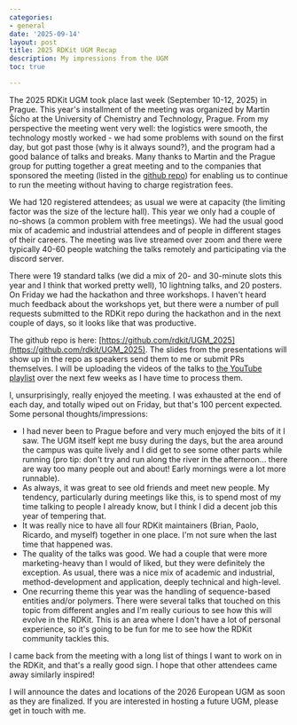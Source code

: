 ```yaml
---
categories:
- general
date: '2025-09-14'
layout: post
title: 2025 RDKit UGM Recap
description: My impressions from the UGM
toc: true

---
```


The 2025 RDKit UGM took place last week (September 10-12, 2025) in Prague. This year's installment of the meeting was organized by Martin Šícho at the University of Chemistry and Technology, Prague. From my perspective the meeting went very well: the logistics were smooth, the technology mostly worked - we had some problems with sound on the first day, but got past those (why is it always sound?), and the program had a good balance of talks and breaks. Many thanks to Martin and the Prague group for putting together a great meeting and to the companies that sponsored the meeting (listed in the [github repo](https://github.com/rdkit/UGM_2025)) for enabling us to continue to run the meeting without having to charge registration fees.

We had 120 registered attendees; as usual we were at capacity (the limiting factor was the size of the lecture hall). This year we only had a couple of no-shows (a common problem with free meetings). We had the usual good mix of academic and industrial attendees and of people in different stages of their careers. The meeting was live streamed over zoom and there were typically 40-60 people watching the talks remotely and participating via the discord server.

There were 19 standard talks (we did a mix of 20- and 30-minute slots this year and I think that worked pretty well), 10 lightning talks, and 20 posters. 
On Friday we had the hackathon and three workshops. I haven't heard much feedback about the workshops yet, but there were a number of pull requests submitted to the RDKit repo during the hackathon and in the next couple of days, so it looks like that was productive. 

The github repo is here: [https://github.com/rdkit/UGM_2025](https://github.com/rdkit/UGM_2025). The slides from the presentations will show up in the repo as speakers send them to me or submit PRs themselves. I will be uploading the videos of the talks to [the YouTube playlist](https://www.youtube.com/playlist?list=PLugOo5eIVY3GDYcuR5kKIXwHIKKP8Vj0B) over the next few weeks as I have time to process them.

I, unsurprisingly, really enjoyed the meeting. I was exhausted at the end of each day, and totally wiped out on Friday, but that's 100 percent expected. Some personal thoughts/impressions:
- I had never been to Prague before and very much enjoyed the bits of it I saw. The UGM itself kept me busy during the days, but the area around the campus was quite lively and I did get to see some other parts while running (pro tip: don't try and run along the river in the afternoon... there are way too many people out and about! Early mornings were a lot more runnable).
- As always, it was great to see old friends and meet new people. My tendency, particularly during meetings like this, is to spend most of my time talking to people I already know, but I think I did a decent job this year of tempering that.
- It was really nice to have all four RDKit maintainers (Brian, Paolo, Ricardo, and myself) together in one place. I'm not sure when the last time that happened was.
- The quality of the talks was good. We had a couple that were more marketing-heavy than I would of liked, but they were definitely the exception. As usual, there was a nice mix of academic and industrial, method-development and application, deeply technical and high-level.
- One recurring theme this year was the handling of sequence-based entities and/or polymers. There were several talks that touched on this topic from different angles and I'm really curious to see how this will evolve in the RDKit. This is an area where I don't have a lot of personal experience, so it's going to be fun for me to see how the RDKit community tackles this.

I came back from the meeting with a long list of things I want to work on in the RDKit, and that's a really good sign. I hope that other attendees came away similarly inspired!

I will announce the dates and locations of the 2026 European UGM as soon as they are finalized. If you are interested in hosting a future UGM, please get in touch with me.

